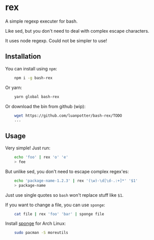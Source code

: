 # rex

A simple regexp executer for bash.

Like sed, but you don't need to deal with complex escape characters.

It uses node regexp. Could not be simpler to use!

## Installation

You can install using `npm`:

```bash
    npm i -g bash-rex
```

Or yarn:

```bash
    yarn global bash-rex
```

Or download the bin from github (wip):

```bash
    wget https://github.com/luanpotter/bash-rex/TODO
    ...
```

## Usage

Very simple! Just run:

```bash
    echo 'foo' | rex 'o' 'e'
    > fee
```

But unlike sed, you don't need to escape complex regex'es:

```bash
    echo 'package-name-1.2.3' | rex '(\w)-\d[\d-.:+]*' '$1'
    > package-name
```
Just use single quotes so `bash` won't replace stuff like `$1`.

If you want to change a file, you can use `sponge`:

```bash
    cat file | rex 'foo' 'bar' | sponge file
```

Install [sponge](https://linux.die.net/man/1/sponge) for Arch Linux:

```bash
    sudo pacman -S moreutils
```